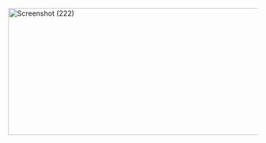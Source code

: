 <img width="1566" height="257" alt="Screenshot (222)" src="https://github.com/user-attachments/assets/166c0c75-e63f-4db8-94b2-fa96f7652437" />
